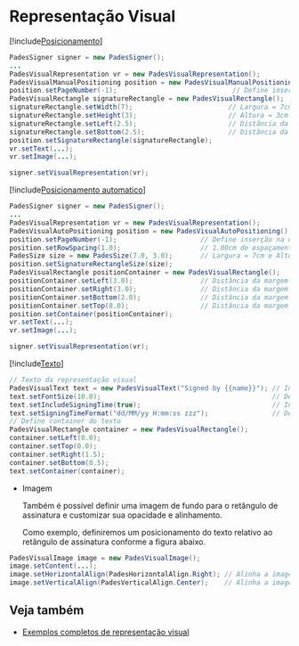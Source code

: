 # Representação Visual

[!include[Posicionamento](../../../includes/visual-rep/positioning.md)]

```java
PadesSigner signer = new PadesSigner();
...
PadesVisualRepresentation vr = new PadesVisualRepresentation();
PadesVisualManualPositioning position = new PadesVisualManualPositioning();
position.setPageNumber(-1);                             // Define inserção na última página do documento
PadesVisualRectangle signatureRectangle = new PadesVisualRectangle();
signatureRectangle.setWidth(7);                        // Largura = 7cm
signatureRectangle.setHeight(3);                       // Altura = 3cm
signatureRectangle.setLeft(2.5);                       // Distância da margem esquerda = 2.50cm
signatureRectangle.setBottom(2.5);                     // Distância da margem inferior = 2.50cm
position.setSignatureRectangle(signatureRectangle);
vr.setText(...);
vr.setImage(...);

signer.setVisualRepresentation(vr);
```

[!include[Posicionamento automatico](../../../includes/visual-rep/auto-positioning.md)]


```java
PadesSigner signer = new PadesSigner();
...
PadesVisualRepresentation vr = new PadesVisualRepresentation();
PadesVisualAutoPositioning position = new PadesVisualAutoPositioning();
position.setPageNumber(-1);                     // Define inserção na última página do documento
position.setRowSpacing(1.0);                    // 1.00cm de espaçamento entre linhas
PadesSize size = new PadesSize(7.0, 3.0);       // Largura = 7cm e Altura = 3cm
position.setSignatureRectangleSize(size);
PadesVisualRectangle positionContainer = new PadesVisualRectangle();
positionContainer.setLeft(3.0);                 // Distância da margem esquerda = 3.00cm
positionContainer.setRight(3.0);                // Distância da margem direita = 3.00cm
positionContainer.setBottom(2.0);               // Distância da margem inferior = 2.00cm
positionContainer.setTop(8.0);                  // Distância da margem superior = 8.00cm
position.setContainer(positionContainer);
vr.setText(...);
vr.setImage(...);

signer.setVisualRepresentation(vr);
```
[!include[Texto](../../../includes/visual-rep/text.md)]
```java
// Texto da representação visual
PadesVisualText text = new PadesVisualText("Signed by {{name}}"); // Inclui o nome do signatário
text.setFontSize(10.0);                                           // Define tamanho da fonte do texto
text.setIncludeSigningTime(true);                                 // Inclui a data da assinatura
text.setSigningTimeFormat("dd/MM/yy H:mm:ss zzz");                // Define a formatação da data
// Define container do texto
PadesVisualRectangle container = new PadesVisualRectangle();
container.setLeft(0.0);
container.setTop(0.0);
container.setRight(1.5);
container.setBottom(0.5);
text.setContainer(container);
```

* Imagem

  Também é possível definir uma imagem de fundo para o retângulo de assinatura e customizar sua opacidade e alinhamento.

  Como exemplo, definiremos um posicionamento do texto relativo ao retângulo de assinatura conforme a figura abaixo.

```java
PadesVisualImage image = new PadesVisualImage();
image.setContent(...);
image.setHorizontalAlign(PadesHorizontalAlign.Right); // Alinha a imagem horizontamente na direita
image.setVerticalAlign(PadesVerticalAlign.Center);    // Alinha a imagem verticalmente no centro
```

## Veja também

* [Exemplos completos de representação visual](samples.md)
